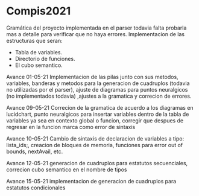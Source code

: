 # Compis2021

Gramática del proyecto implementada en el parser todavia falta probarla mas a detalle para verificar que no haya errores. 
Implementacion de las estructuras que seran:
- Tabla de variables.  
- Directorio de funciones.
- El cubo semantico.

Avance 01-05-21
Implementacion de las pilas junto con sus metodos, variables, banderas y metodos para la generacion de cuadruplos (todavia no utilizadas por el parser), ajuste de diagramas para puntos neuralgicos (no implementados todavia) ,ajustes a la gramatica y correcion de errores.

Avance 09-05-21
Correcion de la gramatica de acuerdo a los diagramas en lucidchart, punto neuralgicos para insertar variables dentro de la tabla de variables ya sea en contexto global o funcion, corregir que despues de regresar en la funcion marca como error de sintaxis

Avance 10-05-21
Cambio de sintaxis de declaracion de variables a tipo: lista_ids;, creacion de bloques de memoria, funciones para error out of bounds, nextAvail, etc.

Avance 12-05-21
generacion de cuadruplos para estatutos secuenciales, correcion cubo semantico en el nombre de tipos

Avance 15-05-21
implementacion de generacion de cuadruplos para estatutos condicionales
